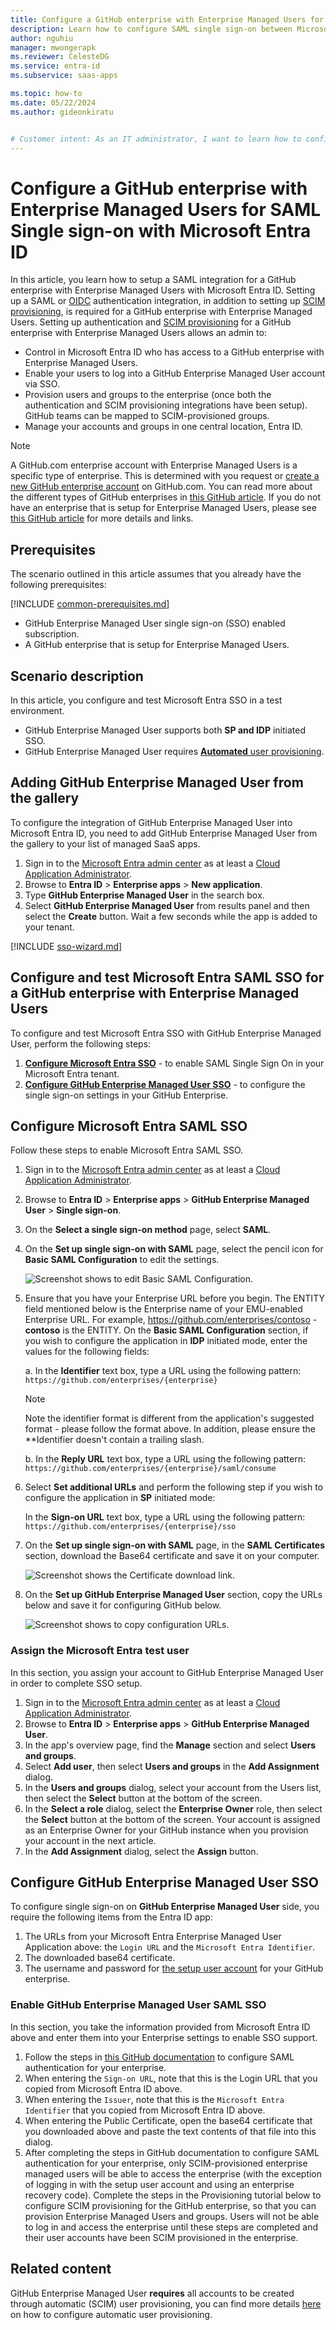 ```yaml
---
title: Configure a GitHub enterprise with Enterprise Managed Users for SAML Single sign-on with Microsoft Entra ID
description: Learn how to configure SAML single sign-on between Microsoft Entra ID and a GitHub enterprise with Enterprise Managed Users.
author: nguhiu
manager: mwongerapk
ms.reviewer: CelesteDG
ms.service: entra-id
ms.subservice: saas-apps

ms.topic: how-to
ms.date: 05/22/2024
ms.author: gideonkiratu


# Customer intent: As an IT administrator, I want to learn how to configure SAML single sign-on between Microsoft Entra ID and a GitHub enterprise with Enterprise Managed Users so that I can control who has access to the type of GitHub enterprise, enable automatic sign-in with Microsoft Entra accounts, and manage my accounts in one central location.
---
```


# Configure a GitHub enterprise with Enterprise Managed Users for SAML Single sign-on with Microsoft Entra ID

In this article, you learn how to setup a SAML integration for a GitHub enterprise with Enterprise Managed Users with Microsoft Entra ID. Setting up a SAML or [OIDC](https://docs.github.com/enterprise-cloud@latest/admin/managing-iam/configuring-authentication-for-enterprise-managed-users/configuring-oidc-for-enterprise-managed-users) authentication integration, in addition to setting up [SCIM provisioning](./github-enterprise-managed-user-provisioning-tutorial.md), is required for a GitHub enterprise with Enterprise Managed Users. Setting up authentication and [SCIM provisioning](./github-enterprise-managed-user-provisioning-tutorial.md) for a GitHub enterprise with Enterprise Managed Users allows an admin to:

* Control in Microsoft Entra ID who has access to a GitHub enterprise with Enterprise Managed Users.
* Enable your users to log into a GitHub Enterprise Managed User account via SSO.
* Provision users and groups to the enterprise (once both the authentication and SCIM provisioning integrations have been setup). GitHub teams can be mapped to SCIM-provisioned groups. 
* Manage your accounts and groups in one central location, Entra ID.

> [!NOTE]
> A GitHub.com enterprise account with Enterprise Managed Users is a specific type of enterprise. This is determined with you request or [create a new GitHub enterprise account](https://docs.github.com/en/enterprise-cloud@latest/admin/managing-your-enterprise-account/creating-an-enterprise-account) on GitHub.com. You can read more about the different types of GitHub enterprises in [this GitHub article](https://docs.github.com/en/enterprise-cloud@latest/admin/managing-iam/understanding-iam-for-enterprises/choosing-an-enterprise-type-for-github-enterprise-cloud). If you do not have an enterprise that is setup for Enterprise Managed Users, please see [this GitHub article](https://docs.github.com/en/enterprise-cloud@latest/admin/managing-iam/understanding-iam-for-enterprises/about-identity-and-access-management#authentication-through-githubcom-with-additional-saml-access-restriction) for more details and links. 

## Prerequisites

The scenario outlined in this article assumes that you already have the following prerequisites:

[!INCLUDE [common-prerequisites.md](~/identity/saas-apps/includes/common-prerequisites.md)]
* GitHub Enterprise Managed User single sign-on (SSO) enabled subscription.
* A GitHub enterprise that is setup for Enterprise Managed Users.

## Scenario description

In this article,  you configure and test Microsoft Entra SSO in a test environment.

* GitHub Enterprise Managed User supports both **SP and IDP** initiated SSO.
* GitHub Enterprise Managed User requires [**Automated** user provisioning](./github-enterprise-managed-user-provisioning-tutorial.md).

## Adding GitHub Enterprise Managed User from the gallery

To configure the integration of GitHub Enterprise Managed User into Microsoft Entra ID, you need to add GitHub Enterprise Managed User from the gallery to your list of managed SaaS apps.

1. Sign in to the [Microsoft Entra admin center](https://entra.microsoft.com) as at least a [Cloud Application Administrator](~/identity/role-based-access-control/permissions-reference.md#cloud-application-administrator).
1. Browse to **Entra ID** > **Enterprise apps** > **New application**.
1. Type **GitHub Enterprise Managed User** in the search box.
1. Select **GitHub Enterprise Managed User** from results panel and then select the **Create** button. Wait a few seconds while the app is added to your tenant.

 [!INCLUDE [sso-wizard.md](~/identity/saas-apps/includes/sso-wizard.md)]


<a name='configure-and-test-azure-ad-sso-for-github-enterprise-managed-user'></a>

## Configure and test Microsoft Entra SAML SSO for a GitHub enterprise with Enterprise Managed Users

To configure and test Microsoft Entra SSO with GitHub Enterprise Managed User, perform the following steps:

1. **[Configure Microsoft Entra SSO](#configure-azure-ad-sso)** - to enable SAML Single Sign On in your Microsoft Entra tenant.
1. **[Configure GitHub Enterprise Managed User SSO](#configure-github-enterprise-managed-user-sso)** - to configure the single sign-on settings in your GitHub Enterprise.

<a name='configure-azure-ad-sso'></a>

## Configure Microsoft Entra SAML SSO

Follow these steps to enable Microsoft Entra SAML SSO.

1. Sign in to the [Microsoft Entra admin center](https://entra.microsoft.com) as at least a [Cloud Application Administrator](~/identity/role-based-access-control/permissions-reference.md#cloud-application-administrator).
1. Browse to **Entra ID** > **Enterprise apps** > **GitHub Enterprise Managed User** > **Single sign-on**.
1. On the **Select a single sign-on method** page, select **SAML**.
1. On the **Set up single sign-on with SAML** page, select the pencil icon for **Basic SAML Configuration** to edit the settings.

   ![Screenshot shows to edit Basic SAML Configuration.](common/edit-urls.png)

1. Ensure that you have your Enterprise URL before you begin. The ENTITY field mentioned below is the Enterprise name of your EMU-enabled Enterprise URL. For example, https://github.com/enterprises/contoso - **contoso** is the ENTITY. On the **Basic SAML Configuration** section, if you wish to configure the application in **IDP** initiated mode, enter the values for the following fields:

    a. In the **Identifier** text box, type a URL using the following pattern:
    `https://github.com/enterprises/{enterprise}`
    
    > [!NOTE]
    > Note the identifier format is different from the application's suggested format - please follow the format above. In addition, please ensure the **Identifier doesn't contain a trailing slash.
    
    b. In the **Reply URL** text box, type a URL using the following pattern:
    `https://github.com/enterprises/{enterprise}/saml/consume`
    

1. Select **Set additional URLs** and perform the following step if you wish to configure the application in **SP** initiated mode:

    In the **Sign-on URL** text box, type a URL using the following pattern:
    `https://github.com/enterprises/{enterprise}/sso`

1. On the **Set up single sign-on with SAML** page, in the **SAML Certificates** section, download the Base64 certificate and save it on your computer.

	![Screenshot shows the Certificate download link.](common/certificate-base64.jog "Certificate")

1. On the **Set up GitHub Enterprise Managed User** section, copy the URLs below and save it for configuring GitHub below.

	![Screenshot shows to copy configuration URLs.](common/copy-configuration-urls.png "Metadata")

<a name='assign-the-azure-ad-test-user'></a>

### Assign the Microsoft Entra test user

In this section, you assign your account to GitHub Enterprise Managed User in order to complete SSO setup.

1. Sign in to the [Microsoft Entra admin center](https://entra.microsoft.com) as at least a [Cloud Application Administrator](~/identity/role-based-access-control/permissions-reference.md#cloud-application-administrator).
1. Browse to **Entra ID** > **Enterprise apps** > **GitHub Enterprise Managed User**.
1. In the app's overview page, find the **Manage** section and select **Users and groups**.
1. Select **Add user**, then select **Users and groups** in the **Add Assignment** dialog.
1. In the **Users and groups** dialog, select your account from the Users list, then select the **Select** button at the bottom of the screen.
1. In the **Select a role** dialog, select the **Enterprise Owner** role, then select the **Select** button at the bottom of the screen. Your account is assigned as an Enterprise Owner for your GitHub instance when you provision your account in the next article. 
1. In the **Add Assignment** dialog, select the **Assign** button.

## Configure GitHub Enterprise Managed User SSO

To configure single sign-on on **GitHub Enterprise Managed User** side, you require the following items from the Entra ID app:

1. The URLs from your Microsoft Entra Enterprise Managed User Application above: the `Login URL` and the `Microsoft Entra Identifier`.
2. The downloaded base64 certificate.
1. The username and password for [the setup user account](https://docs.github.com/enterprise-cloud@latest/admin/managing-iam/understanding-iam-for-enterprises/getting-started-with-enterprise-managed-users#create-the-setup-user) for your GitHub enterprise.

### Enable GitHub Enterprise Managed User SAML SSO

In this section, you take the information provided from Microsoft Entra ID above and enter them into your Enterprise settings to enable SSO support.

1. Follow the steps in [this GitHub documentation](https://docs.github.com/enterprise-cloud@latest/admin/managing-iam/configuring-authentication-for-enterprise-managed-users/configuring-saml-single-sign-on-for-enterprise-managed-users#configure-your-enterprise) to configure SAML authentication for your enterprise.
1. When entering the `Sign-on URL`, note that this is the Login URL that you copied from Microsoft Entra ID above.
1. When entering the `Issuer`, note that this is the `Microsoft Entra Identifier` that you copied from Microsoft Entra ID above.
1. When entering the Public Certificate, open the base64 certificate that you downloaded above and paste the text contents of that file into this dialog.
1. After completing the steps in GitHub documentation to configure SAML authentication for your enterprise, only SCIM-provisioned enterprise managed users will be able to access the enterprise (with the exception of logging in with the setup user account and using an enterprise recovery code). Complete the steps in the Provisioning tutorial below to configure SCIM provisioning for the GitHub enterprise, so that you can provision Enterprise Managed Users and groups. Users will not be able to log in and access the enterprise until these steps are completed and their user accounts have been SCIM provisioned in the enterprise.

## Related content

GitHub Enterprise Managed User **requires** all accounts to be created through automatic (SCIM) user provisioning, you can find more details [here](./github-enterprise-managed-user-provisioning-tutorial.md) on how to configure automatic user provisioning.
